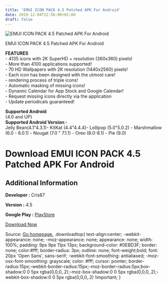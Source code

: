 ```yaml
---
title: 'EMUI ICON PACK 4.5 Patched APK For Android'
date: 2019-12-04T22:56:00+01:00
draft: false
---
```


![EMUI ICON PACK 4.5 Patched APK For Android](https://i2.wp.com/apkhome.net/wp-content/uploads/2019/12/EMUI-ICON-PACK-4.5-Patched.png "EMUI ICON PACK 4.5 Patched APK For Android")

  

EMUI ICON PACK 4.5 Patched APK For Android

**FEATURES**  
\- 4135 icons with 2K SuperHD + resolution (360x360) pixels!  
\- More than 4100 applications supported!  
\- 70 HD Wallpapers with 2K resolution (1440x2560) pixels!  
\- Each icon has been designed with the utmost care!  
\- rendering process of triple icons!  
\- Automatic masking of missing icons!  
\- Dynamic Calendar for App Stock and Google Calendar!  
\- Request missing icons directly via the application  
\- Update periodicals guaranteed!

**Supported Android**  
{4.0 and UP}  
**Supported Android Version**:-  
Jelly Bean(4.1"4.3.1)- KitKat (4.4"4.4.4)- Lollipop (5.0"5.0.2) - Marshmallow (6.0 - 6.0.1) - Nougat (7.0 " 7.1.1) - Oreo (8.0-8.1) - Pie (9.0)

Download EMUI ICON PACK 4.5 Patched APK For Android
===================================================

Additional Information
----------------------

**Developer :** Cris87

**Version :** 4.5

**Google Play :** [PlayStore](https://play.google.com/store/apps/details?id=com.cris87.emui)

  

[Download Now](https://store4app.co/post/emui-icon-pack-4-5-patched-apk-for-android_1575488253)

  
Source: [Go homepage.](https://store4app.co/post/emui-icon-pack-4-5-patched-apk-for-android_1575488253) .downloadtop{ text-align:center; -webkit-appearance: none; -moz-appearance: none; appearance: none; width: 100%; padding: 9px 9px 11px 13px; background-color: #0EBD3F; border: none; color:#fff; border-radius: 3px; outline: none; font-weight;bold; font: 20px 'Open Sans', sans-serif; -webkit-font-smoothing: antialiased; -moz-osx-font-smoothing: grayscale; color: #fff; cursor: pointer; border-radius:15px;-webkit-border-radius:15px;-moz-border-radius:5px;box-shadow:0 0 5px rgba(0,0,0,.2);-moz-box-shadow:0 0 5px rgba(0,0,0,.2);-webkit-box-shadow:0 0 5px rgba(0,0,0,.2) !important; }